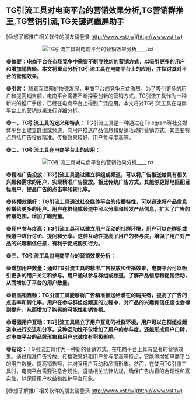 ## **TG引流工具对电商平台的营销效果分析,TG营销群推王,TG营销引流,TG关键词霸屏助手**

[😍想了解推广相关软件的朋友请登录 http://www.vst.tw](http://www.vst.tw)

 <center><img src="https://vst.tw/MP4/tuiguang/png/0.png" alt="TG引流工具对电商平台的营销效果分析____.txt"></center>

**😄摘要：电商平台在市场竞争中需要不断寻找新的营销方式，以吸引更多的用户和增加销售额。本文将重点分析TG引流工具在电商平台上的应用，并探讨其对平台的营销效果。**

**😄引言：**
随着互联网的快速发展，电商平台的竞争日益激烈。为了吸引更多的用户和提高销售额，电商平台需要不断探索创新的营销方式。TG引流工具作为一种新兴的推广手段，已经在电商平台上得到广泛应用。本文将对TG引流工具在电商平台上的营销效果进行详细分析。

**😄一、TG引流工具的定义和特点：**
TG引流工具是一种通过在Telegram等社交媒体平台上建立群组或频道，向用户推送产品信息和促销活动的营销方式。其主要特点包括广告投放精准、传播效果较好、用户参与度高等。

**😄二、TG引流工具在电商平台上的应用：**

 <center><img src="https://vst.tw/MP4/tuiguang/png/3.png" alt="TG引流工具对电商平台的营销效果分析____.txt"></center>

**😄精准广告投放：TG引流工具通过建立群组或频道，可以将广告推送给具有相关兴趣和需求的用户，实现精准广告投放。相比传统广告方式，其能够更好地匹配目标用户，提高广告的点击率和转化率。**

**😄传播效果好：TG引流工具通过社交媒体平台的传播特性，可以迅速将产品信息传播给更多的用户。用户在群组或频道中可以分享和转发产品信息，扩大了广告的传播范围，增加了曝光量。**

**😄用户参与度高：TG引流工具可以建立用户互动的社群环境，用户可以在群组或频道中进行讨论、提问和分享。这种互动性提高了用户的参与度，增强了用户对产品的兴趣和信任感，有利于促成购买行为。**

**😄三、TG引流工具对电商平台的营销效果分析：**

**😄增加用户数量：通过TG引流工具的精准广告投放和传播效果，电商平台可以吸引更多的用户关注和参与。用户通过参与群组或频道，了解产品信息和促销活动，从而增加了平台的用户数量。**

**😄提高销售额：TG引流工具能够将广告精准推送给潜在的购买者，提高了广告的点击率和转化率。用户在参与群组或频道的过程中，对产品的兴趣和信任度也会得到提升，从而增加了购买的可能性和销售额。**

**😄增强用户互动：TG引流工具建立了用户互动的社群环境，用户可以在群组或频道中进行交流和分享。这种互动性不仅增加了用户的参与度，还能形成用户口碑，对电商平台的品牌形象和用户忠诚度有积极影响。**

**😄结论：**
TG引流工具作为一种新的营销方式，在电商平台上具有显著的营销效果。通过精准广告投放、传播效果好和用户参与度高等特点，它能够增加电商平台的用户数量、提高销售额，并增强用户互动和品牌形象。然而，在使用TG引流工具时，电商平台需要注意合规性，遵循相关法律法规，确保广告内容的合理性和真实性，以保障用户权益和维护平台形象。

[😍想了解推广相关软件的朋友请登录 http://www.vst.tw](http://www.vst.tw)



